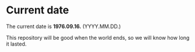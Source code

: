 # Current date

The current date is **1976.09.16.** (YYYY.MM.DD.)

This repository will be good when the world ends, so we will know how long it lasted.